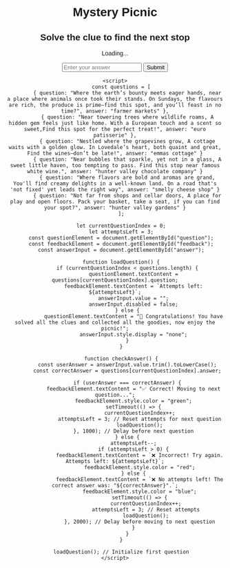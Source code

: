 <html lang="en">
<head>
    <meta charset="UTF-8">
    <meta name="viewport" content="width=device-width, initial-scale=1.0">
    <title>Clue Solver</title>
    <style>
        body { font-family: Arial, sans-serif; text-align: center; margin: 50px; }
        #feedback { font-weight: bold; margin-top: 10px; }
    </style>
</head>
<body>
    <h1>Mystery Picnic</h1>
<html lang="en">
<head>
    <meta charset="UTF-8">
    <meta name="viewport" content="width=device-width, initial-scale=1.0">
    <title>Question with Attempts</title>
    <style>
        body { font-family: Arial, sans-serif; text-align: center; margin: 50px; }
        #feedback { font-weight: bold; margin-top: 10px; }
    </style>

<html lang="en">
<head>
    <meta charset="UTF-8">
    <meta name="viewport" content="width=device-width, initial-scale=1.0">
    <title>Multi-Step Questions</title>
    <style>
        body { font-family: Arial, sans-serif; text-align: center; margin: 50px; }
        #feedback { font-weight: bold; margin-top: 10px; }
    </style>
</head>
<body>
    <h2>Solve the clue to find the next stop</h2>
    <p id="question">Loading...</p>
    <input type="text" id="answer" placeholder="Enter your answer">
    <button onclick="checkAnswer()">Submit</button>
    <p id="feedback"></p>

    <script>
        const questions = [
            { question: "Where the earth’s bounty meets eager hands, near a place where animals once took their stands. On Sundays, the flavours are rich, the produce is prime—find this spot, and you’ll feast in no time?", answer: "farmer markets" },
            { question: "Near towering trees where wildlife roams, A hidden gem feels just like home. With a European touch and a scent so sweet,Find this spot for the perfect treat!", answer: "euro patisserie" },
            { question: "Nestled where the grapevines grow, A cottage waits with a golden glow. In Lovedale’s heart, both quaint and great, Find the wines—don’t be late!", answer: "emmas cottage" }
            { question: "Near bubbles that sparkle, yet not in a glass, A sweet little haven, too tempting to pass. Find this stop near famous white wine.", answer: "hunter valley chocolate company" }
            { question: "Where flavors are bold and aromas are grand, You'll find creamy delights in a well-known land. On a road that's 'not fixed' yet leads the right way", answer: "smelly cheese shop" }
            { question: "Not far from shops and cellar doors, A place for play and open floors. Pack your basket, take a seat, if you can find your spot?", answer: "hunter valley gardens" }
        ];

        let currentQuestionIndex = 0;
        let attemptsLeft = 3;
        const questionElement = document.getElementById("question");
        const feedbackElement = document.getElementById("feedback");
        const answerInput = document.getElementById("answer");

        function loadQuestion() {
            if (currentQuestionIndex < questions.length) {
                questionElement.textContent = questions[currentQuestionIndex].question;
                feedbackElement.textContent = `Attempts left: ${attemptsLeft}`;
                answerInput.value = "";
                answerInput.disabled = false;
            } else {
                questionElement.textContent = "🎉 Congratulations! You have solved all the clues and collected all the goodies, now enjoy the picnic!";
                answerInput.style.display = "none";
            }
        }

        function checkAnswer() {
            const userAnswer = answerInput.value.trim().toLowerCase();
            const correctAnswer = questions[currentQuestionIndex].answer;

            if (userAnswer === correctAnswer) {
                feedbackElement.textContent = "✅ Correct! Moving to next question...";
                feedbackElement.style.color = "green";
                setTimeout(() => {
                    currentQuestionIndex++;
                    attemptsLeft = 3; // Reset attempts for next question
                    loadQuestion();
                }, 1000); // Delay before next question
            } else {
                attemptsLeft--;
                if (attemptsLeft > 0) {
                    feedbackElement.textContent = `❌ Incorrect! Try again. Attempts left: ${attemptsLeft}`;
                    feedbackElement.style.color = "red";
                } else {
                    feedbackElement.textContent = `❌ No attempts left! The correct answer was: "${correctAnswer}".`;
                    feedbackElement.style.color = "blue";
                    setTimeout(() => {
                        currentQuestionIndex++;
                        attemptsLeft = 3; // Reset attempts
                        loadQuestion();
                    }, 2000); // Delay before moving to next question
                }
            }
        }

        loadQuestion(); // Initialize first question
    </script>
</body>
</html>
